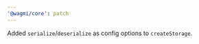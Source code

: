 ```yaml
---
'@wagmi/core': patch
---
```


Added `serialize`/`deserialize` as config options to `createStorage`.
